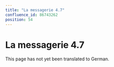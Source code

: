 ```yaml
---
title: "La messagerie 4.7"
confluence_id: 86743262
position: 54
---
```

# La messagerie 4.7


This page has not yet been translated to German.

